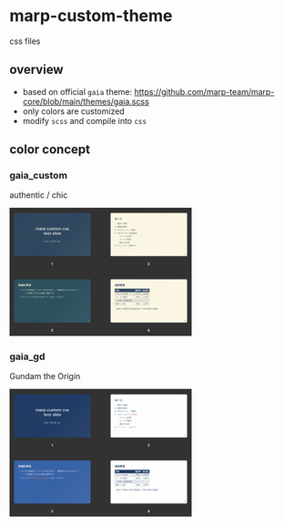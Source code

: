 # marp-custom-theme
css files

## overview

- based on official `gaia` theme: https://github.com/marp-team/marp-core/blob/main/themes/gaia.scss
- only colors are customized
- modify `scss` and compile into `css`

## color concept

### gaia_custom

authentic / chic

<img src="https://github.com/hnsol/marp-custom-theme/blob/main/SS_gaia_custom.png" width="320px">


### gaia_gd

Gundam the Origin

<img src="https://github.com/hnsol/marp-custom-theme/blob/main/SS_gaia_gd.png" width="320px">



